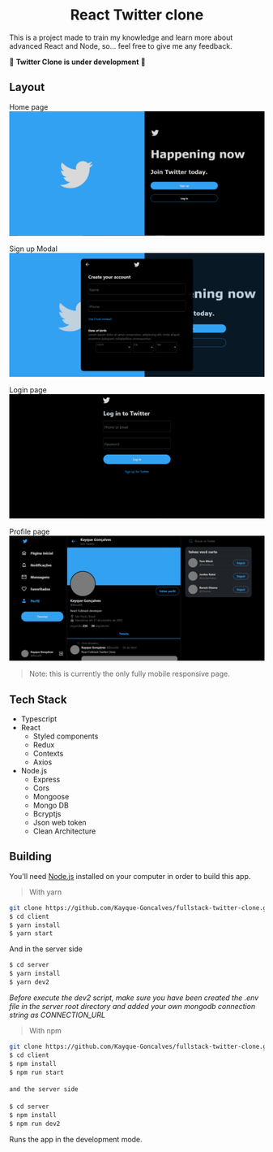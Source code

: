 <h1 align="center">
  React Twitter clone
</h1>

This is a project made to train my knowledge and learn more about advanced React and Node, so... feel free to give me any feedback.

🚧 **Twitter Clone is under development** 🚧

## Layout

Home page
![Home Page](/.github/home.png)

Sign up Modal
![Signup Modal](/.github/signup.png)

Login page
![Login Page](/.github/login.png)

Profile page
![Profile Page](/.github/profile.png)

> Note: this is currently the only fully mobile responsive page.

## Tech Stack

- Typescript
- React
  - Styled components
  - Redux
  - Contexts
  - Axios
- Node.js
  - Express
  - Cors
  - Mongoose
  - Mongo DB
  - Bcryptjs
  - Json web token
  - Clean Architecture

## Building

You'll need [Node.js](https://nodejs.org) installed on your computer in order to build this app.

> With yarn

```bash
git clone https://github.com/Kayque-Goncalves/fullstack-twitter-clone.git
$ cd client
$ yarn install
$ yarn start
```

And in the server side

```bash
$ cd server
$ yarn install
$ yarn dev2
```

_Before execute the dev2 script, make sure you have been created the .env file in the server root directory and added your own mongodb connection string as CONNECTION_URL_

> With npm

```bash
git clone https://github.com/Kayque-Goncalves/fullstack-twitter-clone.git
$ cd client
$ npm install
$ npm run start

and the server side

$ cd server
$ npm install
$ npm run dev2
```

Runs the app in the development mode.<br/>
